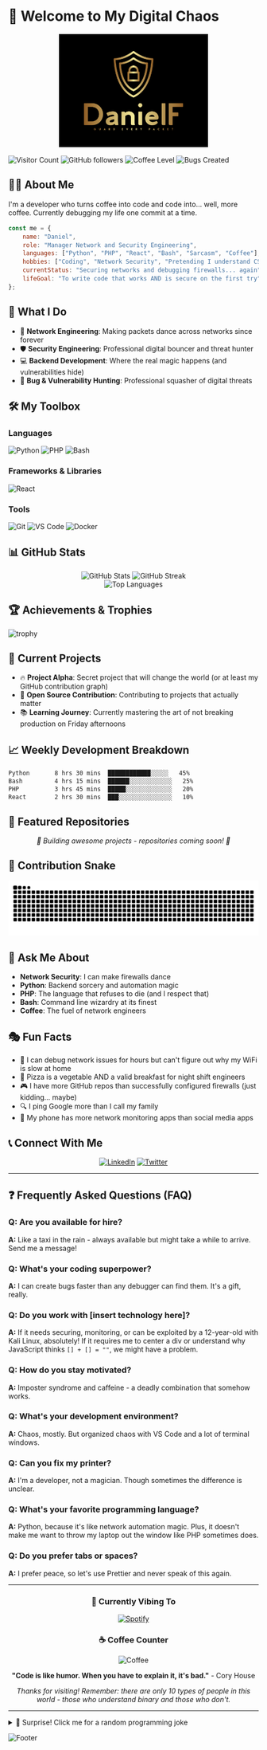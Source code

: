 # 👋 Welcome to My Digital Chaos

<div align="center">
  <img src="https://github.com/fuhdan/fuhdan/blob/main/logo.png" alt="DanielF - Guard Every Packet" width="300"/>
</div>

![Visitor Count](https://visitor-badge.laobi.icu/badge?page_id=fuhdan.fuhdan)
![GitHub followers](https://img.shields.io/github/followers/fuhdan?style=social)
![Coffee Level](https://img.shields.io/badge/coffee-∞-brown)
![Bugs Created](https://img.shields.io/badge/bugs%20created-too%20many-red)

## 🧙‍♂️ About Me

I'm a developer who turns coffee into code and code into... well, more coffee. Currently debugging my life one commit at a time.

```javascript
const me = {
    name: "Daniel",
    role: "Manager Network and Security Engineering",
    languages: ["Python", "PHP", "React", "Bash", "Sarcasm", "Coffee"],
    hobbies: ["Coding", "Network Security", "Pretending I understand CSS"],
    currentStatus: "Securing networks and debugging firewalls... again",
    lifeGoal: "To write code that works AND is secure on the first try"
};
```

## 🚀 What I Do

- 🔧 **Network Engineering**: Making packets dance across networks since forever
- 🛡️ **Security Engineering**: Professional digital bouncer and threat hunter
- 💻 **Backend Development**: Where the real magic happens (and vulnerabilities hide)
- 🐛 **Bug & Vulnerability Hunting**: Professional squasher of digital threats

## 🛠️ My Toolbox

### Languages
![Python](https://img.shields.io/badge/-Python-3776AB?style=flat&logo=python&logoColor=white)
![PHP](https://img.shields.io/badge/-PHP-777BB4?style=flat&logo=php&logoColor=white)
![Bash](https://img.shields.io/badge/-Bash-4EAA25?style=flat&logo=gnu-bash&logoColor=white)

### Frameworks & Libraries
![React](https://img.shields.io/badge/-React-61DAFB?style=flat&logo=react&logoColor=black)

### Tools
![Git](https://img.shields.io/badge/-Git-F05032?style=flat&logo=git&logoColor=white)
![VS Code](https://img.shields.io/badge/-VS%20Code-007ACC?style=flat&logo=visual-studio-code&logoColor=white)
![Docker](https://img.shields.io/badge/-Docker-2496ED?style=flat&logo=docker&logoColor=white)

## 📊 GitHub Stats

<div align="center">
  <img src="https://github-readme-stats.vercel.app/api?username=fuhdan&show_icons=true&theme=radical" alt="GitHub Stats" />
  <img src="https://github-readme-streak-stats.herokuapp.com/?user=fuhdan&theme=radical" alt="GitHub Streak" />
</div>

<div align="center">
  <img src="https://github-readme-stats.vercel.app/api/top-langs/?username=fuhdan&layout=compact&theme=radical" alt="Top Languages" />
</div>

## 🏆 Achievements & Trophies

![trophy](https://github-profile-trophy.vercel.app/?username=fuhdan&theme=onedark&no-frame=true&row=1&column=6)

## 🎯 Current Projects

- 🔥 **Project Alpha**: Secret project that will change the world (or at least my GitHub contribution graph)
- 🌟 **Open Source Contribution**: Contributing to projects that actually matter
- 📚 **Learning Journey**: Currently mastering the art of not breaking production on Friday afternoons

## 📈 Weekly Development Breakdown

```text
Python       8 hrs 30 mins  ████████████░░░░░   45%
Bash         4 hrs 15 mins  ██████░░░░░░░░░░░░   25%
PHP          3 hrs 45 mins  █████░░░░░░░░░░░░░   20%
React        2 hrs 30 mins  ███░░░░░░░░░░░░░░░   10%
```

## 🎨 Featured Repositories

<div align="center">
  
*🚧 Building awesome projects - repositories coming soon! 🚧*

<!-- Uncomment when you have repositories to showcase:
  <a href="https://github.com/fuhdan/your-repo-name">
    <img src="https://github-readme-stats.vercel.app/api/pin/?username=fuhdan&repo=your-repo-name&theme=radical" />
  </a>
  <a href="https://github.com/fuhdan/another-repo-name">
    <img src="https://github-readme-stats.vercel.app/api/pin/?username=fuhdan&repo=another-repo-name&theme=radical" />
  </a>
-->

</div>

## 🐍 Contribution Snake

![snake gif](https://github.com/fuhdan/fuhdan/blob/output/github-contribution-grid-snake.svg)

## 💬 Ask Me About

- **Network Security**: I can make firewalls dance
- **Python**: Backend sorcery and automation magic
- **PHP**: The language that refuses to die (and I respect that)
- **Bash**: Command line wizardry at its finest
- **Coffee**: The fuel of network engineers

## 🎭 Fun Facts

- 🎯 I can debug network issues for hours but can't figure out why my WiFi is slow at home
- 🍕 Pizza is a vegetable AND a valid breakfast for night shift engineers
- 🎮 I have more GitHub repos than successfully configured firewalls (just kidding... maybe)
- 🔍 I ping Google more than I call my family
- 📱 My phone has more network monitoring apps than social media apps

## 📞 Connect With Me

<div align="center">
  
[![LinkedIn](https://img.shields.io/badge/-LinkedIn-0077B5?style=for-the-badge&logo=linkedin&logoColor=white)](https://www.linkedin.com/in/daniel-fuhrer-9aa7042b)
[![Twitter](https://img.shields.io/badge/-Twitter-1DA1F2?style=for-the-badge&logo=twitter&logoColor=white)](https://x.com/DanielFuhrer)

</div>

---

## ❓ Frequently Asked Questions (FAQ)

### Q: Are you available for hire?
**A:** Like a taxi in the rain - always available but might take a while to arrive. Send me a message!

### Q: What's your coding superpower?
**A:** I can create bugs faster than any debugger can find them. It's a gift, really.

### Q: Do you work with [insert technology here]?
**A:** If it needs securing, monitoring, or can be exploited by a 12-year-old with Kali Linux, absolutely! If it requires me to center a div or understand why JavaScript thinks `[] + [] = ""`, we might have a problem.

### Q: How do you stay motivated?
**A:** Imposter syndrome and caffeine - a deadly combination that somehow works.

### Q: What's your development environment?
**A:** Chaos, mostly. But organized chaos with VS Code and a lot of terminal windows.

### Q: Can you fix my printer?
**A:** I'm a developer, not a magician. Though sometimes the difference is unclear.

### Q: What's your favorite programming language?
**A:** Python, because it's like network automation magic. Plus, it doesn't make me want to throw my laptop out the window like PHP sometimes does.

### Q: Do you prefer tabs or spaces?
**A:** I prefer peace, so let's use Prettier and never speak of this again.

---

<div align="center">
  
### 🎵 Currently Vibing To
[![Spotify](https://spotify-github-profile.vercel.app/api/spotify)](https://open.spotify.com/user/31ywbkasym24vbwzragcklxh7cli)

### ☕ Coffee Counter
![Coffee](https://img.shields.io/badge/Coffee%20consumed%20today-7%20cups-brown?style=for-the-badge)

**"Code is like humor. When you have to explain it, it's bad."** - Cory House

*Thanks for visiting! Remember: there are only 10 types of people in this world - those who understand binary and those who don't.*

</div>

---

<details>
<summary>🎁 Surprise! Click me for a random programming joke</summary>

**Why do programmers prefer dark mode?**

Because light attracts bugs! 🐛

**Bonus joke:** A SQL query goes into a bar, walks up to two tables and asks, "Can I join you?"

</details>

![Footer](https://capsule-render.vercel.app/api?type=waving&color=gradient&height=100&section=footer)
